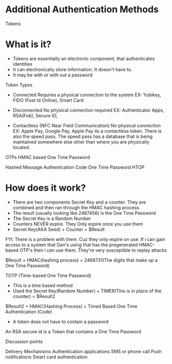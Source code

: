 # Additional Authentication Methods

Tokens

# What is it?
- Tokens are essentially an electronic component, that authenticates identities
- It can electronically store information. It doesn't have to. 
- It may be with or with out a password 

Token Types
- Connected
Requires a physical connection to the system 
EX: Yubikey, FIDO (Fast Id Online), Smart Card


- Disconnected
No physical connection required
EX: Authenticator Apps, RSA(Fob), Secure ID,


- Contactless (NFC Near Field Communication)
No physical connection
EX: Apple Pay, Google Pay, Apple Pay 
its a contactless token. There is also the speed pass. The speed pass has a database that 
is being maintained somewhere else other than where you are physically located.


OTPs
HMAC based One Time Password

Hashed Message Authentication Code One Time Password
HTOP
# How does it work?

- There are two components Secret Key and a counter. They are combined and then ran through the HMAC hashing process.
- The result (usually looking like 2467456) is the One Time Password
- The Secret Key is a Random Number
- Counters NEVER expire. They Only expire once you use them
- Secret Key(AKA Seed)      +        Counter   = $Result

FYI: There is a problem with them. Cuz they only expire on use. If i can gain access to a system that Dan's using that has the pregenerated HMAC-based OTP's then i can use them. They're very susceptible to replay attacks


$Result    +     HMAC(hashing process)   =    2468731(The digits that make up a One Time Password)



TOTP (Time-based One Time Password)

- This is a time based method
- Used the Secret Key(Random Number)    +     TIMER(This is in place of the counter)  =  $Result2

$Result2   +   HMAC(Hashing Process)     =     Timed Based One Time Authentication (Code)

- A token does not have to contain a password 

An RSA secure id is a Token that contains a One Time Password 

Discussion points

Delivery Mechanisms
Authentication applications
SMS or phone call
Push notifications
Smart card authentication